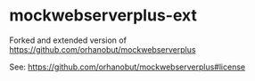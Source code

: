# mockwebserverplus-ext
Forked and extended version of https://github.com/orhanobut/mockwebserverplus

See: https://github.com/orhanobut/mockwebserverplus#license
